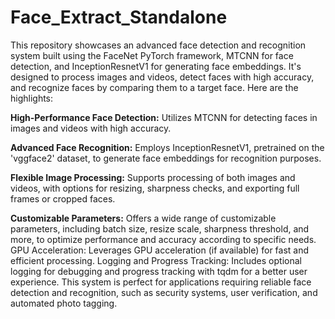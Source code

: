 # Face_Extract_Standalone


This repository showcases an advanced face detection and recognition system built using the FaceNet PyTorch framework, MTCNN for face detection, and InceptionResnetV1 for generating face embeddings. It's designed to process images and videos, detect faces with high accuracy, and recognize faces by comparing them to a target face. Here are the highlights:

**High-Performance Face Detection:** Utilizes MTCNN for detecting faces in images and videos with high accuracy.

**Advanced Face Recognition:** Employs InceptionResnetV1, pretrained on the 'vggface2' dataset, to generate face embeddings for recognition purposes.

**Flexible Image Processing:** Supports processing of both images and videos, with options for resizing, sharpness checks, and exporting full frames or cropped faces.

**Customizable Parameters:** Offers a wide range of customizable parameters, including batch size, resize scale, sharpness threshold, and more, to optimize performance and accuracy according to specific needs.
GPU Acceleration: Leverages GPU acceleration (if available) for fast and efficient processing.
Logging and Progress Tracking: Includes optional logging for debugging and progress tracking with tqdm for a better user experience.
This system is perfect for applications requiring reliable face detection and recognition, such as security systems, user verification, and automated photo tagging.
